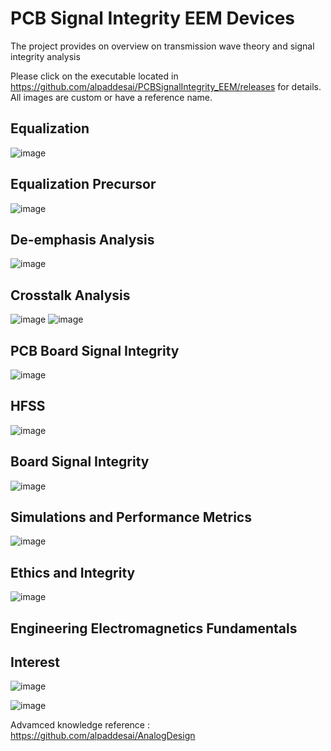 # PCB Signal Integrity EEM Devices

The project provides on overview on transmission wave theory and signal integrity analysis

Please click on the executable located in https://github.com/alpaddesai/PCBSignalIntegrity_EEM/releases for details. 
All images are custom or have a reference name.

## Equalization 
![image](Equalization.png)

## Equalization Precursor 
![image](EqualizationPrecursor.png)

## De-emphasis Analysis
![image](DeemphasisAnalysis.png)

## Crosstalk Analysis
![image](CrosstalkAnalysis.png)
![image](crosstalk_analysis.jpg)

## PCB Board Signal Integrity
![image](PCBBoardSI.png)

## HFSS
![image](HFSS.png)

## Board Signal Integrity
![image](BoardSI.png)

## Simulations and Performance Metrics
![image](SimulationsPerformanceMetrics.jpg)

## Ethics and Integrity
![image](EthicsandExcellence.png)

## Engineering Electromagnetics Fundamentals

## Interest
![image](image_1.png)

![image](image.png)

Advamced knowledge reference : https://github.com/alpaddesai/AnalogDesign
